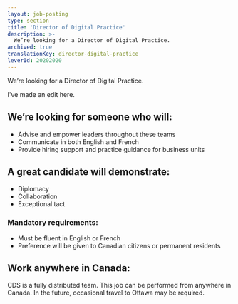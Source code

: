 ```yaml
---
layout: job-posting
type: section
title: 'Director of Digital Practice'
description: >-
  We’re looking for a Director of Digital Practice. 
archived: true
translationKey: director-digital-practice
leverId: 20202020
---
```


We’re looking for a Director of Digital Practice. 

I've made an edit here. 

## We’re looking for someone who will:
* Advise and empower leaders throughout these teams
* Communicate in both English and French
* Provide hiring support and practice guidance for business units

## A great candidate will demonstrate:
* Diplomacy
* Collaboration
* Exceptional tact

### Mandatory requirements:
* Must be fluent in English or French
* Preference will be given to Canadian citizens or permanent residents

## Work anywhere in Canada:
CDS is a fully distributed team. This job can be performed from anywhere in Canada. In the future, occasional travel to Ottawa may be required.

